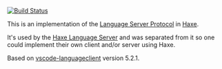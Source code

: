 [![Build Status](https://travis-ci.org/mtb-tools/language-server-protocol-haxe.svg?branch=master)](https://travis-ci.org/mtb-tools/language-server-protocol-haxe)

This is an implementation of the [Language Server Protocol](https://microsoft.github.io/language-server-protocol) in [Haxe](http://haxe.org/).

It's used by the [Haxe Language Server](https://github.com/vshaxe/haxe-languageserver) and was separated from it
so one could implement their own client and/or server using Haxe.

Based on [vscode-languageclient](https://github.com/Microsoft/vscode-languageserver-node) version 5.2.1.
